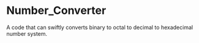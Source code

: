 # Number_Converter
A code that can swiftly converts binary to octal to decimal to hexadecimal number system.  
